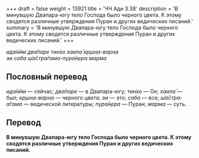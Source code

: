 +++
draft = false
weight = 13921
title = 'ЧЧ Ади 3.38'
description = 'В минувшую Двапара-югу тело Господа было черного цвета. К этому сводятся различные утверждения Пуран и других ведических писаний.'
summary = 'В минувшую Двапара-югу тело Господа было черного цвета. К этому сводятся различные утверждения Пуран и других ведических писаний.'
+++

_ида̄нӣм̇ два̄паре тин̇хо хаила̄ кр̣шн̣а-варн̣а  
эи саба ш́а̄стра̄гама-пура̄н̣ера марма_

## Пословный перевод

_ида̄нӣм_ — сейчас; _два̄паре_ — в Двапара-югу; _тин̇хо_ — Он; _хаила̄_ — был; _кр̣шн̣а_\-_варн̣а_ — черного цвета; _эи_ — это; _саба_ — все; _ш́а̄стра_\-_а̄гама_ — ведической литературы; _пура̄н̣ера_ — Пуран; _марма_ — суть.

## Перевод

**В минувшую Двапара-югу тело Господа было черного цвета. К этому сводятся различные утверждения Пуран и других ведических писаний.**
